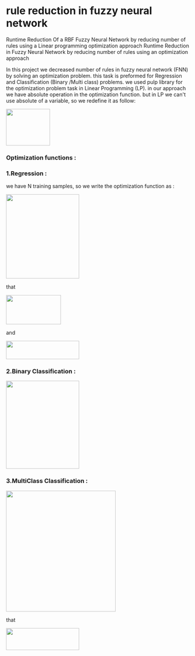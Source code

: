 # rule reduction in fuzzy neural network 

Runtime Reduction Of a RBF Fuzzy Neural Network by reducing number of rules using a Linear programming optimization approach
Runtime Reduction in Fuzzy Neural Network by reducing number of rules using an optimization approach

In this project we decreased number of rules in fuzzy neural network (FNN) by solving an optimization problem. this task is preformed for Regression and Classification (Binary /Multi class) problems. we used pulp library for the optimization problem task in Linear Programming (LP). in our approach we have absolute operation in the optimization function. but in LP we can't use absolute of a variable, so we redefine it as follow:

<img src="https://user-images.githubusercontent.com/50669689/137601017-a49fabb6-7641-4eb5-910b-bb964c066bf6.png" width="120" height="100">


### Optimization functions :

### 1.**Regression :**
  
we have N training samples, so we write the optimization function as :

<img src="https://user-images.githubusercontent.com/50669689/137600904-f7f783bb-e473-4914-ad0b-23c7e48c7251.png" width="200" height="230">


that 

<img src="https://user-images.githubusercontent.com/50669689/137600905-af331c22-e075-4f06-82a8-571f1410834e.png" width="150" height="80">


and 

<img src="https://user-images.githubusercontent.com/50669689/137600910-455cd1e8-aed3-438b-aead-7cff44a2885e.png" width="200" height="50">


### 2.**Binary Classification :** 

<img src="https://user-images.githubusercontent.com/50669689/137602457-a98372d0-cc68-4b25-9294-e1a00dd47f7e.png" width="200" height="240">



### 3.**MultiClass Classification :** 

<img src="https://user-images.githubusercontent.com/50669689/137602476-6c5e284e-2471-40ef-ae67-c6b6139df2bc.png" width="300" height="330">


that 

<img src="https://user-images.githubusercontent.com/50669689/137602480-49330113-2aa3-429e-b794-8aeb1421cb18.png" width="200" height="60">


